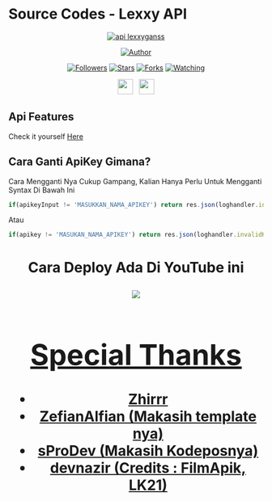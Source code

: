 
 
# Source Codes - Lexxy API
<p align="center">
<a href="#"><img title="api lexxyganss" src="https://img.shields.io/badge/zeeoneofc Api-blue?colorA=%23ff0000&colorB=%23017e40&style=for-the-badge"></a>
</p>
<p align="center">
<a href="https://github.com/zeeoneofc"><img title="Author" src="https://img.shields.io/badge/Author-Lexxy-orange.svg?style=for-the-badge&logo=github"></a>
</p>
<p align="center">
<a href="https://github.com/zeeoneofc/followers"><img title="Followers" src="https://img.shields.io/github/followers/zeeoneofc?color=red&style=flat-square"></a>
<a href="https://github.com/zeeoneofc/api-lexxygans/stargazers/"><img title="Stars" src="https://img.shields.io/github/stars/zeeoneofc/api-zeeoneofc?color=blue&style=flat-square"></a>
<a href="https://github.com/zeeoneofc/api-lexxygans/network/members"><img title="Forks" src="https://img.shields.io/github/forks/zeeoneofc/api-lexxygans?color=red&style=flat-square"></a>
<a href="https://github.com/zeeoneofc/api-lexxygans/watchers"><img title="Watching" src="https://img.shields.io/github/watchers/zeeoneofc/api-lexxygans?label=Watchers&color=blue&style=flat-square"></a>
</p>
<p align='center'>
   <a href="https://wa.me/6282279915237"><img height="30" src="https://c.top4top.io/p_1837yybbf0.jpeg"></a>&nbsp;&nbsp;
   <a href="https://instagram.com/ff.lexxy._"><img height="30" src="https://raw.githubusercontent.com/TobyG74/TobyG74/main/instagram.jpg"></a>
</P>

## Api Features
Check it yourself [Here](https://api-zeeoneofc.herokuapp.com)


## Cara Ganti ApiKey Gimana?
Cara Mengganti Nya Cukup Gampang, Kalian Hanya Perlu Untuk Mengganti Syntax Di Bawah Ini
```js
if(apikeyInput != 'MASUKKAN_NAMA_APIKEY') return res.json(loghandler.invalidKey)
```
Atau

```js
if(apikey != 'MASUKAN_NAMA_APIKEY') return res.json(loghandler.invalidKey)
```
<h1 align="center"> Cara Deploy Ada Di YouTube ini
<p align="center">
  <a href="https://youtu.be/TyNPsf_x0qE"><img src="https://img.shields.io/badge/-Youtube-red?style=flat-square&logo=youtube" /> <br>
  
</p>


# Special Thanks
- Zhirrr
- ZefianAlfian (Makasih template nya)
- sProDev (Makasih Kodeposnya)
- devnazir (Credits : FilmApik, LK21)
